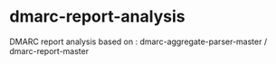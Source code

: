 # dmarc-report-analysis
 DMARC report analysis based on : dmarc-aggregate-parser-master / dmarc-report-master
